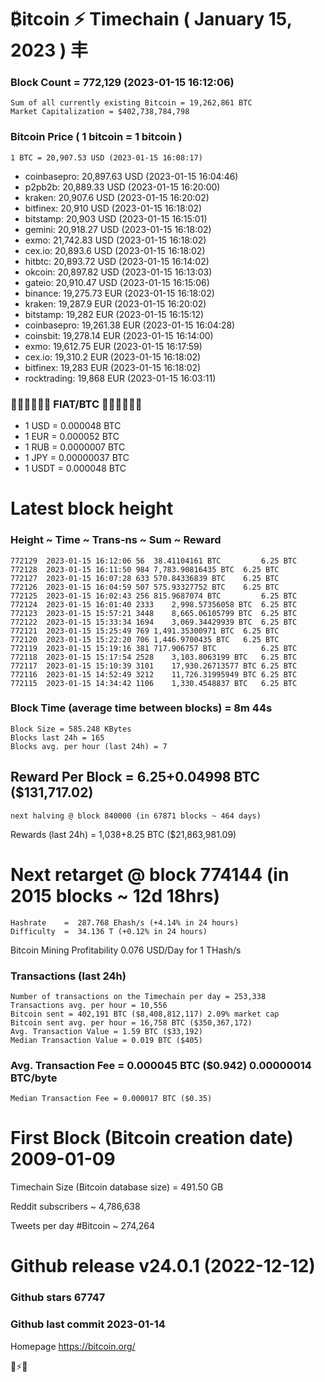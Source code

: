 # ₿itcoin ⚡ Timechain ( January 15, 2023 ) 丰
### Block Count = 772,129 (2023-01-15 16:12:06)
    Sum of all currently existing Bitcoin = 19,262,861 BTC
    Market Capitalization = $402,738,784,798
### Bitcoin Price ( 1 bitcoin = 1 bitcoin )
	1 BTC = 20,907.53 USD (2023-01-15 16:08:17)
- coinbasepro: 20,897.63 USD (2023-01-15 16:04:46)
- p2pb2b: 20,889.33 USD (2023-01-15 16:20:00)
- kraken: 20,907.6 USD (2023-01-15 16:20:02)
- bitfinex: 20,910 USD (2023-01-15 16:18:02)
- bitstamp: 20,903 USD (2023-01-15 16:15:01)
- gemini: 20,918.27 USD (2023-01-15 16:18:02)
- exmo: 21,742.83 USD (2023-01-15 16:18:02)
- cex.io: 20,893.6 USD (2023-01-15 16:18:02)
- hitbtc: 20,893.72 USD (2023-01-15 16:14:02)
- okcoin: 20,897.82 USD (2023-01-15 16:13:03)
- gateio: 20,910.47 USD (2023-01-15 16:15:06)
- binance: 19,275.73 EUR (2023-01-15 16:18:02)
- kraken: 19,287.9 EUR (2023-01-15 16:20:02)
- bitstamp: 19,282 EUR (2023-01-15 16:15:12)
- coinbasepro: 19,261.38 EUR (2023-01-15 16:04:28)
- coinsbit: 19,278.14 EUR (2023-01-15 16:14:00)
- exmo: 19,612.75 EUR (2023-01-15 16:17:59)
- cex.io: 19,310.2 EUR (2023-01-15 16:18:02)
- bitfinex: 19,283 EUR (2023-01-15 16:18:02)
- rocktrading: 19,868 EUR (2023-01-15 16:03:11)
### 💱💶💵💷💴💱 FIAT/BTC 💱💴💷💵💶💱
- 1 USD = 0.000048 BTC
- 1 EUR = 0.000052 BTC
- 1 RUB = 0.0000007 BTC
- 1 JPY = 0.00000037 BTC
- 1 USDT = 0.000048 BTC
# Latest block height
### Height	~ Time	~ Trans-ns	~ Sum	~ Reward
    772129	2023-01-15 16:12:06	56	38.41104161 BTC	        6.25 BTC
    772128	2023-01-15 16:11:50	984	7,783.90816435 BTC	6.25 BTC
    772127	2023-01-15 16:07:28	633	570.84336839 BTC	6.25 BTC
    772126	2023-01-15 16:04:59	507	575.93327752 BTC	6.25 BTC
    772125	2023-01-15 16:02:43	256	815.9687074 BTC	        6.25 BTC
    772124	2023-01-15 16:01:40	2333	2,998.57356058 BTC	6.25 BTC
    772123	2023-01-15 15:57:21	3448	8,665.06105799 BTC	6.25 BTC
    772122	2023-01-15 15:33:34	1694	3,069.34429939 BTC	6.25 BTC
    772121	2023-01-15 15:25:49	769	1,491.35300971 BTC	6.25 BTC
    772120	2023-01-15 15:22:20	706	1,446.9700435 BTC	6.25 BTC
    772119	2023-01-15 15:19:16	381	717.906757 BTC	        6.25 BTC
    772118	2023-01-15 15:17:54	2528	3,103.8063199 BTC	6.25 BTC
    772117	2023-01-15 15:10:39	3101	17,930.26713577 BTC	6.25 BTC
    772116	2023-01-15 14:52:49	3212	11,726.31995949 BTC	6.25 BTC
    772115	2023-01-15 14:34:42	1106	1,330.4548837 BTC	6.25 BTC
### Block Time (average time between blocks) = 8m 44s
    Block Size = 585.248 KBytes
    Blocks last 24h = 165
    Blocks avg. per hour (last 24h) = 7
## Reward Per Block = 6.25+0.04998 BTC ($131,717.02) 
    next halving @ block 840000 (in 67871 blocks ~ 464 days)
Rewards (last 24h) = 1,038+8.25 BTC ($21,863,981.09)
# Next retarget @ block 774144 (in 2015 blocks ~ 12d 18hrs)
    Hashrate    =  287.768 Ehash/s (+4.14% in 24 hours)
    Difficulty  =  34.136 T (+0.12% in 24 hours) 
Bitcoin Mining Profitability	0.076 USD/Day for 1 THash/s
### Transactions (last 24h)
    Number of transactions on the Timechain per day = 253,338
    Transactions avg. per hour = 10,556
    Bitcoin sent = 402,191 BTC ($8,408,812,117) 2.09% market cap
    Bitcoin sent avg. per hour = 16,758 BTC ($350,367,172)
    Avg. Transaction Value = 1.59 BTC ($33,192)
    Median Transaction Value = 0.019 BTC ($405)
### Avg. Transaction Fee = 0.000045 BTC ($0.942) 0.00000014 BTC/byte
    Median Transaction Fee = 0.000017 BTC ($0.35)
# First Block (Bitcoin creation date)	2009-01-09
Timechain Size (Bitcoin database size)	= 491.50 GB

Reddit subscribers	~  4,786,638

Tweets per day #Bitcoin	~  274,264
# Github release	v24.0.1 (2022-12-12)
### Github stars	67747
### Github last commit	2023-01-14

Homepage	https://bitcoin.org/

💙⚡💜

